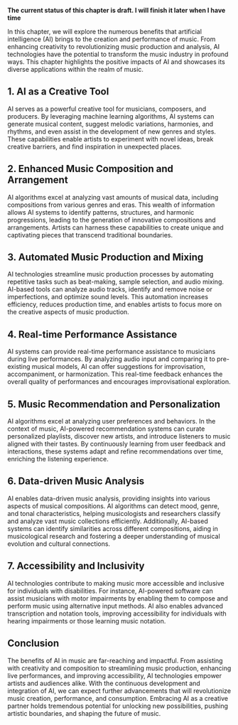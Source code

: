 **The current status of this chapter is draft. I will finish it later when I have time**

In this chapter, we will explore the numerous benefits that artificial intelligence (AI) brings to the creation and performance of music. From enhancing creativity to revolutionizing music production and analysis, AI technologies have the potential to transform the music industry in profound ways. This chapter highlights the positive impacts of AI and showcases its diverse applications within the realm of music.

**1. AI as a Creative Tool**
----------------------------

AI serves as a powerful creative tool for musicians, composers, and producers. By leveraging machine learning algorithms, AI systems can generate musical content, suggest melodic variations, harmonies, and rhythms, and even assist in the development of new genres and styles. These capabilities enable artists to experiment with novel ideas, break creative barriers, and find inspiration in unexpected places.

**2. Enhanced Music Composition and Arrangement**
-------------------------------------------------

AI algorithms excel at analyzing vast amounts of musical data, including compositions from various genres and eras. This wealth of information allows AI systems to identify patterns, structures, and harmonic progressions, leading to the generation of innovative compositions and arrangements. Artists can harness these capabilities to create unique and captivating pieces that transcend traditional boundaries.

**3. Automated Music Production and Mixing**
--------------------------------------------

AI technologies streamline music production processes by automating repetitive tasks such as beat-making, sample selection, and audio mixing. AI-based tools can analyze audio tracks, identify and remove noise or imperfections, and optimize sound levels. This automation increases efficiency, reduces production time, and enables artists to focus more on the creative aspects of music production.

**4. Real-time Performance Assistance**
---------------------------------------

AI systems can provide real-time performance assistance to musicians during live performances. By analyzing audio input and comparing it to pre-existing musical models, AI can offer suggestions for improvisation, accompaniment, or harmonization. This real-time feedback enhances the overall quality of performances and encourages improvisational exploration.

**5. Music Recommendation and Personalization**
-----------------------------------------------

AI algorithms excel at analyzing user preferences and behaviors. In the context of music, AI-powered recommendation systems can curate personalized playlists, discover new artists, and introduce listeners to music aligned with their tastes. By continuously learning from user feedback and interactions, these systems adapt and refine recommendations over time, enriching the listening experience.

**6. Data-driven Music Analysis**
---------------------------------

AI enables data-driven music analysis, providing insights into various aspects of musical compositions. AI algorithms can detect mood, genre, and tonal characteristics, helping musicologists and researchers classify and analyze vast music collections efficiently. Additionally, AI-based systems can identify similarities across different compositions, aiding in musicological research and fostering a deeper understanding of musical evolution and cultural connections.

**7. Accessibility and Inclusivity**
------------------------------------

AI technologies contribute to making music more accessible and inclusive for individuals with disabilities. For instance, AI-powered software can assist musicians with motor impairments by enabling them to compose and perform music using alternative input methods. AI also enables advanced transcription and notation tools, improving accessibility for individuals with hearing impairments or those learning music notation.

**Conclusion**
--------------

The benefits of AI in music are far-reaching and impactful. From assisting with creativity and composition to streamlining music production, enhancing live performances, and improving accessibility, AI technologies empower artists and audiences alike. With the continuous development and integration of AI, we can expect further advancements that will revolutionize music creation, performance, and consumption. Embracing AI as a creative partner holds tremendous potential for unlocking new possibilities, pushing artistic boundaries, and shaping the future of music.

